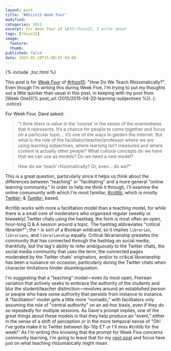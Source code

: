 ```yaml
---
layout: post
title: "#Rhizo15 Week Four"
modified:
categories: 2015
excerpt: For Week Four of &#35;rhizo15, I write about
tags: [rhizo15]
image:
  feature:
  thumb:
published: false
date: 2015-05-18T15:08:07-04:00
---
```


{% include _toc.html %}  

<!-- markup clean_ -->

This post is for [Week Four](http://rhizomatic.net/2015/05/06/week-4-canshould-we-get-rid-of-the-idea-of-dave-how-do-we-teach-rhizomatically/) of [#rhizo15](http://rhizomatic.net/): "How Do We Teach Rhizomatically?". Even though I'm writing this during Week Five, I'm trying to put my thoughts out a little quicker than usual in this post, in keeping with my post from [Week One]({% post_url /2015/2015-04-20-learning-subjectives %}). 
{: .notice}  

For Week Four, Dave asked:  

> "I think there is value in the ‘course’ in the sense of the eventedness that it represents. It’s a chance for people to come together and focus on a particular topic… it’s one of the ways to garden the internet. But what is the role of the facilitator/teacher/professor where we are using learning subjectives, where learning isn’t measured and where content is actually other people? What cultural concepts do we have that we can use as models? Do we need a new model?
>
> How do we ‘teach’ rhizomatically? Or, even… do we?"  

This is a great question, particularly since it helps us think about the differences between "teaching" or "facilitating" and a more general "online learning community." In order to help me think it through, I'll examine the online comumunity with which I'm most familiar, [#critlib](http://www.tinyurl.com/critlibx), which is mostly [Twitter-](https://twitter.com/search?f=realtime&q=%23critlib&src=typd) & [Tumlbr-](https://www.tumblr.com/search/%23critlib/recent) based.  

&#035;critlib works with more a facilitation model than a teaching model, for  while there is a small core of moderators who organized regular (weekly or biweekly) Twitter chats using the hashtag, the form is most often an open, hour-long Q & A session around a topic. The hashtag abbreviates "critical librarian*"; the `*` is sort of a Boolean wildcard, so it implies `librarian`, `librarians`, and `librarianship` equally. Critical librarianship predates the community that has connected through the hashtag on social media, thankfully, but the tag's ability to refer ambiguously to the Twitter chats, the social media community that uses the term, the connected pages moderated by the Twitter chats' originators, and/or to critical librarianship has been a nuisance on occasion, particularly during the Twitter chats when character limitations hinder disambiguiation.

I'm suggesting that a "teaching" model—even its most open, Freirean variation that actively seeks to embrace the authority of the students and blur the student/teacher distinction—revolves around an established person or people who have some authority that persists from instance to instance. A "facilitation" model gets a little more "nomadic," with facilitators only assuming the role of "central authority" on an ad-hoc basis, even if they do so repeatedly for multiple sessions. As Dave's prompt implies, one of the great things about these models is that they help produce an "event," either in the sense of a shift of perception or in the more temporal sense of "Oh! I've gotta make it to Twitter between 9p-10p ET or I'll miss #critlib for the week!" As I'm writing this knowing that the prompt for Week Five concerns community learning, I'm going to leave that for my [next post]() and focus here just on what teaching rhizomatically might mean.  
